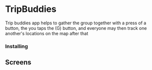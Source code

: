 # TripBuddies
Trip buddies app helps to gather the group together with a press of a button, the you taps the (G) button, and everyone may then track one another's locations on the map after that


### Installing

## Screens
